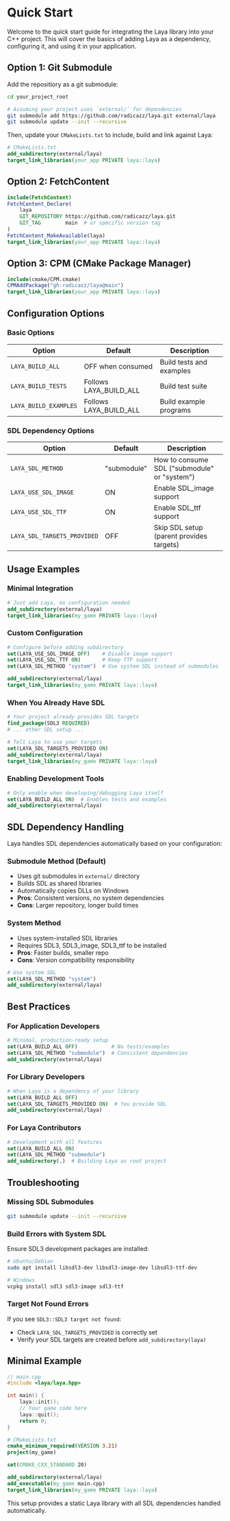 # Quick Start

Welcome to the quick start guide for integrating the Laya library into your C++ project. This will cover the basics of adding Laya as a dependency, configuring it, and using it in your application.

## Option 1: Git Submodule

Add the repositiory as a git submodule:

```bash
cd your_project_root

# Assuming your project uses `external/` for dependencies
git submodule add https://github.com/radicazz/laya.git external/laya
git submodule update --init --recursive
```

Then, update your `CMakeLists.txt` to include, build and link against Laya:

```cmake
# CMakeLists.txt
add_subdirectory(external/laya)
target_link_libraries(your_app PRIVATE laya::laya)
```

## Option 2: FetchContent

```cmake
include(FetchContent)
FetchContent_Declare(
    laya
    GIT_REPOSITORY https://github.com/radicazz/laya.git
    GIT_TAG        main  # or specific version tag
)
FetchContent_MakeAvailable(laya)
target_link_libraries(your_app PRIVATE laya::laya)
```

## Option 3: CPM (CMake Package Manager)

```cmake
include(cmake/CPM.cmake)
CPMAddPackage("gh:radicazz/laya@main")
target_link_libraries(your_app PRIVATE laya::laya)
```

## Configuration Options

### Basic Options

| Option | Default | Description |
|--------|---------|-------------|
| `LAYA_BUILD_ALL` | OFF when consumed | Build tests and examples |
| `LAYA_BUILD_TESTS` | Follows LAYA_BUILD_ALL | Build test suite |
| `LAYA_BUILD_EXAMPLES` | Follows LAYA_BUILD_ALL | Build example programs |

### SDL Dependency Options

| Option | Default | Description |
|--------|---------|-------------|
| `LAYA_SDL_METHOD` | "submodule" | How to consume SDL ("submodule" or "system") |
| `LAYA_USE_SDL_IMAGE` | ON | Enable SDL_image support |
| `LAYA_USE_SDL_TTF` | ON | Enable SDL_ttf support |
| `LAYA_SDL_TARGETS_PROVIDED` | OFF | Skip SDL setup (parent provides targets) |

## Usage Examples

### Minimal Integration

```cmake
# Just add Laya, no configuration needed
add_subdirectory(external/laya)
target_link_libraries(my_game PRIVATE laya::laya)
```

### Custom Configuration

```cmake
# Configure before adding subdirectory
set(LAYA_USE_SDL_IMAGE OFF)    # Disable image support
set(LAYA_USE_SDL_TTF ON)       # Keep TTF support
set(LAYA_SDL_METHOD "system")  # Use system SDL instead of submodules

add_subdirectory(external/laya)
target_link_libraries(my_game PRIVATE laya::laya)
```

### When You Already Have SDL

```cmake
# Your project already provides SDL targets
find_package(SDL3 REQUIRED)
# ... other SDL setup ...

# Tell Laya to use your targets
set(LAYA_SDL_TARGETS_PROVIDED ON)
add_subdirectory(external/laya)
target_link_libraries(my_game PRIVATE laya::laya)
```

### Enabling Development Tools

```cmake
# Only enable when developing/debugging Laya itself
set(LAYA_BUILD_ALL ON)  # Enables tests and examples
add_subdirectory(external/laya)
```

## SDL Dependency Handling

Laya handles SDL dependencies automatically based on your configuration:

### Submodule Method (Default)

- Uses git submodules in `external/` directory
- Builds SDL as shared libraries
- Automatically copies DLLs on Windows
- **Pros**: Consistent versions, no system dependencies
- **Cons**: Larger repository, longer build times

### System Method

- Uses system-installed SDL libraries
- Requires SDL3, SDL3_image, SDL3_ttf to be installed
- **Pros**: Faster builds, smaller repo
- **Cons**: Version compatibility responsibility

```cmake
# Use system SDL
set(LAYA_SDL_METHOD "system")
add_subdirectory(external/laya)
```

## Best Practices

### For Application Developers

```cmake
# Minimal, production-ready setup
set(LAYA_BUILD_ALL OFF)           # No tests/examples
set(LAYA_SDL_METHOD "submodule")  # Consistent dependencies
add_subdirectory(external/laya)
```

### For Library Developers

```cmake
# When Laya is a dependency of your library
set(LAYA_BUILD_ALL OFF)
set(LAYA_SDL_TARGETS_PROVIDED ON)  # You provide SDL
add_subdirectory(external/laya)
```

### For Laya Contributors

```cmake
# Development with all features
set(LAYA_BUILD_ALL ON)
set(LAYA_SDL_METHOD "submodule")
add_subdirectory(.)  # Building Laya as root project
```

## Troubleshooting

### Missing SDL Submodules

```bash
git submodule update --init --recursive
```

### Build Errors with System SDL

Ensure SDL3 development packages are installed:

```bash
# Ubuntu/Debian
sudo apt install libsdl3-dev libsdl3-image-dev libsdl3-ttf-dev

# Windows
vcpkg install sdl3 sdl3-image sdl3-ttf
```

### Target Not Found Errors

If you see `SDL3::SDL3 target not found`:

- Check `LAYA_SDL_TARGETS_PROVIDED` is correctly set
- Verify your SDL targets are created before `add_subdirectory(laya)`

## Minimal Example

```cpp
// main.cpp
#include <laya/laya.hpp>

int main() {
    laya::init();
    // Your game code here
    laya::quit();
    return 0;
}
```

```cmake
# CMakeLists.txt
cmake_minimum_required(VERSION 3.21)
project(my_game)

set(CMAKE_CXX_STANDARD 20)

add_subdirectory(external/laya)
add_executable(my_game main.cpp)
target_link_libraries(my_game PRIVATE laya::laya)
```

This setup provides a static Laya library with all SDL dependencies handled automatically.
